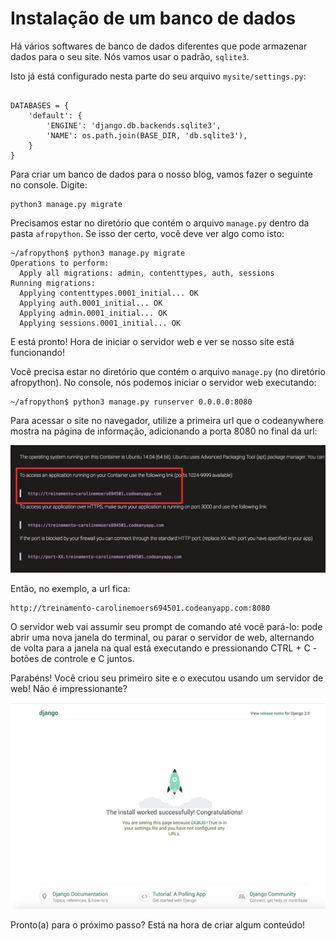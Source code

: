 # Instalação de um banco de dados

Há vários softwares de banco de dados diferentes que pode armazenar dados para o seu site. Nós vamos usar o padrão, `sqlite3`.

Isto já está configurado nesta parte do seu arquivo `mysite/settings.py`:

```

DATABASES = {
    'default': {
        'ENGINE': 'django.db.backends.sqlite3',
        'NAME': os.path.join(BASE_DIR, 'db.sqlite3'),
    }
}
```

Para criar um banco de dados para o nosso blog, vamos fazer o seguinte no console. Digite:

```
python3 manage.py migrate
```

Precisamos estar no diretório que contém o arquivo `manage.py` dentro da pasta `afropython`.
Se isso der certo, você deve ver algo como isto:

```
~/afropython$ python3 manage.py migrate
Operations to perform:
  Apply all migrations: admin, contenttypes, auth, sessions
Running migrations:
  Applying contenttypes.0001_initial... OK
  Applying auth.0001_initial... OK
  Applying admin.0001_initial... OK
  Applying sessions.0001_initial... OK
```

E está pronto! Hora de iniciar o servidor web e ver se nosso site está funcionando!

Você precisa estar no diretório que contém o arquivo `manage.py` (no diretório afropython). No console, nós podemos iniciar o servidor web executando:
```
~/afropython$ python3 manage.py runserver 0.0.0.0:8080
```

Para acessar o site no navegador, utilize a primeira url que o codeanywhere mostra na página de informação, adicionando a porta 8080 no final da url:

![URL servidor](django/url_server.png)

Então, no exemplo, a url fica:
```
http://treinamento-carolinemoers694501.codeanyapp.com:8080
```

O servidor web vai assumir seu prompt de comando até você pará-lo: pode abrir uma nova janela do terminal, ou parar o servidor de web, alternando de volta para a janela na qual está executando e pressionando CTRL + C - botões de controle e C juntos.

Parabéns! Você criou seu primeiro site e o executou usando um servidor de web! Não é impressionante?

![Site início](django/servidor_rodando.png)

Pronto(a) para o próximo passo? Está na hora de criar algum conteúdo!
